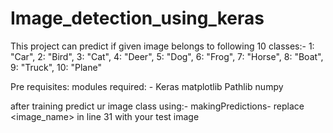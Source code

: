 # Image_detection_using_keras
This project can predict if given image belongs to following 10 classes:-
    1: "Car",
    2: "Bird",
    3: "Cat",
    4: "Deer",
    5: "Dog",
    6: "Frog",
    7: "Horse",
    8: "Boat",
    9: "Truck",
    10: "Plane"



Pre requisites:
modules required: - 
Keras
matplotlib
Pathlib
numpy 

after training
predict ur image class using:-
makingPredictions- replace <image_name> in line 31 with your test image
